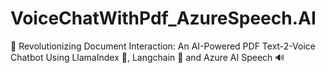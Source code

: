 # VoiceChatWithPdf_AzureSpeech.AI
🚀 Revolutionizing Document Interaction: An AI-Powered PDF Text-2-Voice Chatbot Using LlamaIndex 🐑, Langchain 🔗 and Azure AI Speech 🔊
